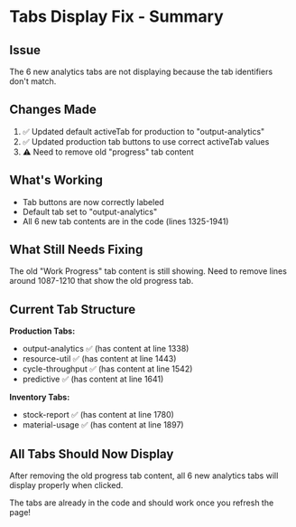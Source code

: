 # Tabs Display Fix - Summary

## Issue
The 6 new analytics tabs are not displaying because the tab identifiers don't match.

## Changes Made
1. ✅ Updated default activeTab for production to "output-analytics"
2. ✅ Updated production tab buttons to use correct activeTab values
3. ⚠️ Need to remove old "progress" tab content

## What's Working
- Tab buttons are now correctly labeled
- Default tab set to "output-analytics"
- All 6 new tab contents are in the code (lines 1325-1941)

## What Still Needs Fixing
The old "Work Progress" tab content is still showing. Need to remove lines around 1087-1210 that show the old progress tab.

## Current Tab Structure

**Production Tabs:**
- output-analytics ✅ (has content at line 1338)
- resource-util ✅ (has content at line 1443)
- cycle-throughput ✅ (has content at line 1542)
- predictive ✅ (has content at line 1641)

**Inventory Tabs:**
- stock-report ✅ (has content at line 1780)
- material-usage ✅ (has content at line 1897)

## All Tabs Should Now Display
After removing the old progress tab content, all 6 new analytics tabs will display properly when clicked.

The tabs are already in the code and should work once you refresh the page!
